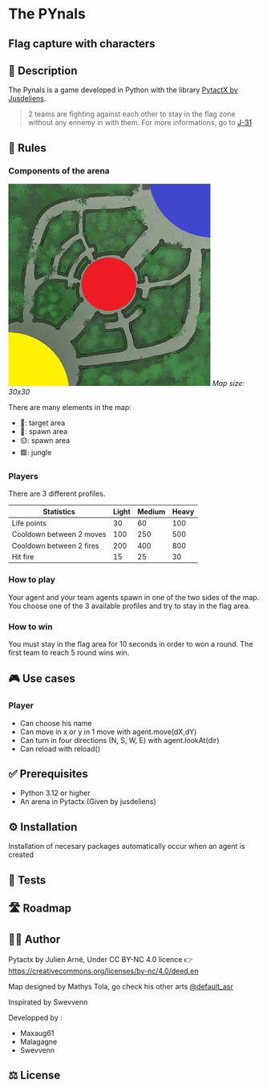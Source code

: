 # The PYnals 
## Flag capture with characters

## 🎯 Description
The Pynals is a game developed in Python with the library [PytactX by Jusdeliens](https://jusdeliens.com/).
> 2 teams are fighting against each other to stay in the flag zone without any ennemy in with them.
> For more informations, go to [J-31](https://jusdeliens.com/2024/04/22/j-31-avant-le-d-day/)
## 🎲 Rules
### Components of the arena

![Arena schema](https://github.com/tf129/Pynals/blob/4196207dc95d355bcbf3bbc981740ec98a375476/Ressources/Images/map%20avec%20zone.jpg)
_Map size: 30x30_

There are many elements in the map:
- 🔴: target area
- 🔵: spawn area
- 🟡: spawn area
- 🟩: jungle


### Players 
There are 3 different profiles.

|Statistics|Light|Medium|Heavy|
|-----|-----|-----|-----|
|Life points|30|60|100|
|Cooldown between 2 moves|100|250|500|
|Cooldown between 2 fires|200|400|800|
|Hit fire|15|25|30|




### How to play
Your agent and your team agents spawn in one of the two sides of the map. You choose one of the 3 available profiles and try to stay in the flag area.

### How to win
You must stay in the flag area for 10 seconds in order to won a round. The first team to reach 5 round wins win.

## 🎮 Use cases
### Player
- Can choose his name
- Can move in x or y in 1 move with agent.move(dX,dY)
- Can turn in four directions (N, S, W, E) with agent.lookAt(dir)
- Can reload with reload()
## ✅ Prerequisites
- Python 3.12 or higher
- An arena in Pytactx (Given by jusdeliens)
## ⚙️ Installation
Installation of necesary packages automatically occur when an agent is created
## 🧪 Tests
## 🛣️ Roadmap
## 🧑‍💻 Author
Pytactx by Julien Arné, Under CC BY-NC 4.0 licence 👉 https://creativecommons.org/licenses/by-nc/4.0/deed.en

Map designed by Mathys Tola, go check his other arts [@default_asr](https://www.instagram.com/default_asr/)

Inspirated by Swevvenn

Developped by :
- Maxaug61
- Malagagne
- Swevvenn

## ⚖️ License
